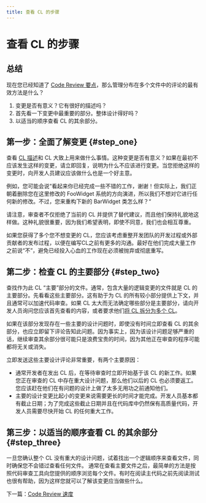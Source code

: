 ```yaml
---
title: 查看 CL 的步骤
---
```


# 查看 CL 的步骤

## 总结

现在您已经知道了 [Code Review 要点](../looking-for)，那么管理分布在多个文件中的评论的最有效方法是什么？

1. 变更是否有意义？它有很好的描述吗？
1. 首先看一下变更中最重要的部分。整体设计得好吗？
1. 以适当的顺序查看 CL 的其余部分。

## 第一步：全面了解变更 {#step_one}

查看 [CL 描述](https://google.github.io/eng-practices/review/developer/cl-descriptions.html)和 CL 大致上用来做什么事情。这种变更是否有意义？如果在最初不应该发生这样的变更，请立即回复，说明为什么不应该进行变更。当您拒绝这样的变更时，向开发人员建议应该做什么也是一个好主意。

例如，您可能会说“看起来你已经完成一些不错的工作，谢谢！但实际上，我们正朝着删除您在这里修改的 FooWidget 系统的方向演进，所以我们不想对它进行任何新的修改。不过，您来重构下新的 BarWidget 类怎么样？“

请注意，审查者不仅拒绝了当前的 CL 并提供了替代建议，而且他们保持礼貌地这样做。这种礼貌很重要，因为我们希望表明，即使不同意，我们也会相互尊重。

如果您获得了多个您不想变更的 CL，您应该考虑重整开发团队的开发过程或外部贡献者的发布过程，以便在编写CL之前有更多的沟通。最好在他们完成大量工作之前说“不”，避免已经投入心血的工作现在必须被抛弃或彻底重写。

## 第二步：检查 CL 的主要部分 {#step_two}

查找作为此 CL “主要”部分的文件。通常，包含大量的逻辑变更的文件就是 CL 的主要部分。先看看这些主要部分。这有助于为 CL 的所有较小部分提供上下文，并且通常可以加速代码审查。如果 CL 太大而无法确定哪些部分是主要部分，请向开发人员询问您应该首先查看的内容，或者要求他们[将 CL 拆分为多个 CL](../../developer/small-cls)。

如果在该部分发现存在一些主要的设计问题时，即使没有时间立即查看 CL 的其余部分，也应立即留下评论告知此问题。因为事实上，因为该设计问题足够严重的话，继续审查其余部分很可能只是浪费宝贵的时间，因为其他正在审查的程序可能都将无关或消失。

立即发送这些主要设计评论非常重要，有两个主要原因：

 - 通常开发者在发出 CL 后，在等待审查时立即开始基于该 CL 的新工作。如果您正在审查的 CL 中存在重大设计问题，那么他们以后的 CL 也必须要返工。您应该赶在他们在有问题的设计上做了太多无用功之前通知他们。
 - 主要的设计变更比起小的变更来说需要更长的时间才能完成。开发人员基本都有截止日期；为了完成这些截止日期并且在代码库中仍然保有高质量代码，开发人员需要尽快开始 CL 的任何重大工作。

## 第三步：以适当的顺序查看 CL 的其余部分 {#step_three}

一旦您确认整个 CL 没有重大的设计问题，试着找出一个逻辑顺序来查看文件，同时确保您不会错过查看任何文件。 通常在查看主要文件之后，最简单的方法是按照代码审查工具向您提供的顺序浏览每个文件。有时在阅读主代码之前先阅读测试也很有帮助，因为这样您就可以了解该变更应当做些什么。

下一篇：[Code Review 速度](../speed)

